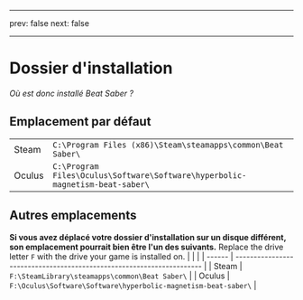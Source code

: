 - - -
prev: false next: false
- - -

# Dossier d'installation

_Où est donc installé Beat Saber ?_

## Emplacement par défaut

|        |                                                                                      |
| ------ | ------------------------------------------------------------------------------------ |
| Steam  | `C:\Program Files (x86)\Steam\steamapps\common\Beat Saber\`                  |
| Oculus | `C:\Program Files\Oculus\Software\Software\hyperbolic-magnetism-beat-saber\` |

## Autres emplacements

**Si vous avez déplacé votre dossier d'installation sur un disque différent, son emplacement pourrait bien être l'un des suivants.** Replace the drive letter `F` with the drive your game is installed on.
|        |                                                                       |
| ------ | --------------------------------------------------------------------- |
| Steam  | `F:\SteamLibrary\steamapps\common\Beat Saber\`                 |
| Oculus | `F:\Oculus\Software\Software\hyperbolic-magnetism-beat-saber\` |
